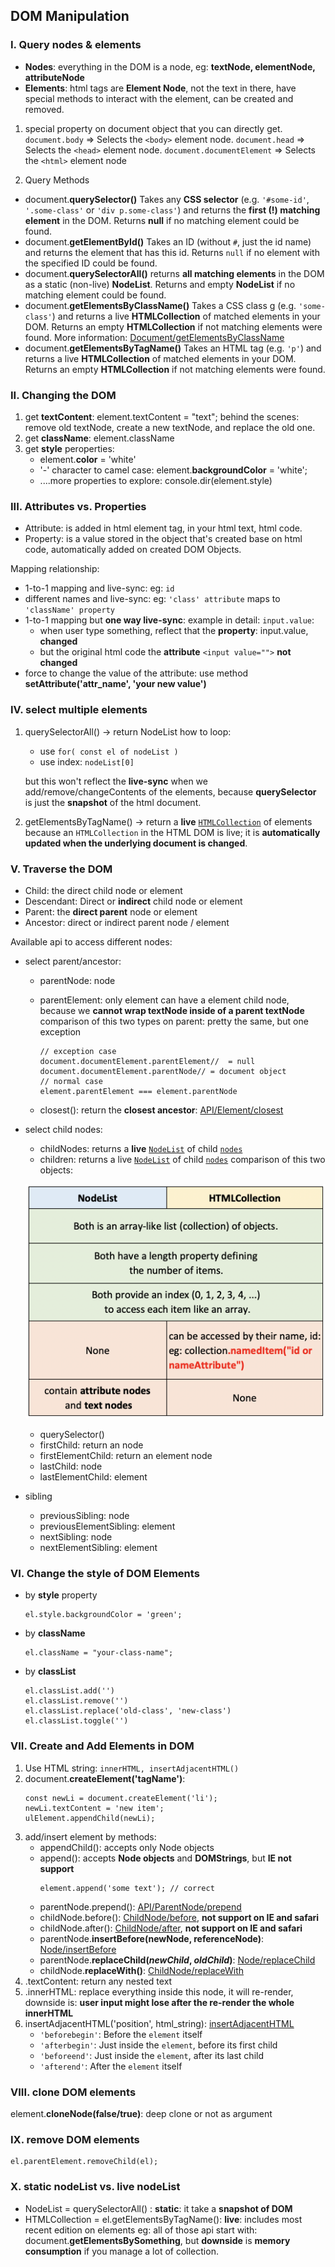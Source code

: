 ## DOM Manipulation

### I. Query nodes & elements 
* **Nodes**:  everything in the DOM is a node, eg: **textNode, elementNode, attributeNode**
*  **Elements**:  html tags are **Element Node**, not the text in there, have special methods to interact with the element, can be created and removed.

1. special property on document object that you can directly get.
	`document.body`  => Selects the  `<body>`  element node.
	`document.head`  => Selects the  `<head>` element node.
	`document.documentElement`  => Selects the  `<html>`  element node
	
2. Query Methods
* document.**querySelector(<CSS selector>)**
	Takes any **CSS selector** (e.g.  `'#some-id'`,  `'.some-class'`  or  `'div p.some-class'`) and returns the **first (!) matching element** in the DOM.  Returns  **null**  if no matching element could be found. 
* document.**getElementById(<ID>)**
Takes an ID (without  `#`, just the id name) and returns the element that has this id.  Returns  `null`  if no element with the specified ID could be found.
* document.**querySelectorAll(<CSS selector>)**
returns **all matching elements** in the DOM as a static (non-live) **NodeList**. Returns and empty  **NodeList**  if no matching element could be found.
* document.**getElementsByClassName(<CSS CLASS>)**
Takes a CSS class g (e.g.  `'some-class'`) and returns a live  **HTMLCollection**  of matched elements in your DOM. Returns an empty  **HTMLCollection** if not matching elements were found. More information: [Document/getElementsByClassName](https://developer.mozilla.org/en-US/docs/Web/API/Document/getElementsByClassName)
* document.**getElementsByTagName(<HTML TAG>)**
Takes an HTML tag (e.g.  `'p'`) and returns a live  **HTMLCollection** of matched elements in your DOM. Returns an empty  **HTMLCollection**  if not matching elements were found.

### II. Changing the DOM
1. get **textContent**: element.textContent = "text";
    behind the scenes: remove old textNode, create a new textNode, and replace the old one.
3. get **className**: element.className
4. get **style** peroperties:
   * element.**color** = 'white'
   * '-' character to camel case: element.**backgroundColor** = 'white';
   * ....more properties to explore: console.dir(element.style)
### III. Attributes vs. Properties
* Attribute: is added in html element tag, in your html text, html code.
* Property: is a value stored in the object that's created base on html code, automatically added on created DOM Objects.
 
 Mapping relationship:
 * 1-to-1 mapping and live-sync: eg: `id`
 * different names and live-sync: eg: `'class' attribute` maps to `'className' property`
  * 1-to-1 mapping but **one way live-sync**: 
  example in detail: `input.value`:
    - when user type something, reflect that the **property**: input.value, **changed**
    - but the original html code the **attribute**  `<input value="">` **not changed**
* force to change the value of the attribute: 
use method **setAttribute('attr_name', 'your new value')**

### IV. select multiple elements

1. querySelectorAll() -> return NodeList
	how to loop:
	- use `for( const el of nodeList )`
     - use index: `nodeList[0]`
    
    but this won't reflect the **live-sync** when we add/remove/changeContents of the elements, because **querySelector** is just the **snapshot** of the html document.
 
 2. getElementsByTagName() -> return a **live** [`HTMLCollection`](https://developer.mozilla.org/en-US/docs/Web/API/HTMLCollection) of elements
  because an `HTMLCollection` in the HTML DOM is live; it is **automatically updated when the underlying document is changed**.
  
### V. Traverse the DOM
* Child: the direct child node or element
* Descendant: Direct or **indirect** child node or element
* Parent: the **direct parent** node or element
* Ancestor: direct or indirect parent node / element

Available api to access different nodes:
* select parent/ancestor:
	- parentNode: node
	- parentElement: only element can have a element child node, because we **cannot wrap textNode inside of a parent textNode**
	comparison of this two types on parent: pretty the same, but one exception
		```
		// exception case
		document.documentElement.parentElement//  = null
		document.documentElement.parentNode// = document object
		// normal case
		element.parentElement === element.parentNode
		```
	
	- closest(): return the **closest ancestor**: [API/Element/closest](https://developer.mozilla.org/en-US/docs/Web/API/Element/closest)
* select child nodes:
	 - childNodes: returns a **live** [`NodeList`](https://developer.mozilla.org/en-US/docs/Web/API/NodeList) of child [`nodes`](https://developer.mozilla.org/en-US/docs/Web/API/Node)
	 - children: returns a live [`NodeList`](https://developer.mozilla.org/en-US/docs/Web/API/NodeList) of child [`nodes`](https://developer.mozilla.org/en-US/docs/Web/API/Node)
	 comparison of this two objects:

	 ![image](../assets/nodelist.png ':size=499x386')
	 - querySelector()
	 - firstChild: return an node
	 - firstElementChild: return an element node
	 - lastChild: node
	 - lastElementChild: element
* sibling
	- previousSibling: node
	- previousElementSibling: element
	- nextSibling: node
	- nextElementSibling: element

### VI. Change the style of DOM Elements
* by **style** property
	```
	el.style.backgroundColor = 'green';
	```
* by **className**
	```
	el.className = "your-class-name";
	```
* by **classList**
	```
	el.classList.add('')
	el.classList.remove('')
	el.classList.replace('old-class', 'new-class')
	el.classList.toggle('')
	```
### VII. Create and Add Elements in DOM
1. Use HTML string:  `innerHTML, insertAdjacentHTML()`
2. document.**createElement('tagName')**: 
	```
	const newLi = document.createElement('li');
	newLi.textContent = 'new item';
	ulElement.appendChild(newLi);
	```
3.  add/insert element by methods:
	- appendChild():  accepts only Node objects
	- append(): accepts **Node objects** and **DOMStrings**, but **IE not support**
		```
		element.append('some text'); // correct 
		```
	- parentNode.prepend(): [API/ParentNode/prepend](https://developer.mozilla.org/en-US/docs/Web/API/ParentNode/prepend)
	- childNode.before():  [ChildNode/before](https://developer.mozilla.org/en-US/docs/Web/API/ChildNode/before), **not support on IE and safari**
	- childNode.after(): [ChildNode/after](https://developer.mozilla.org/en-US/docs/Web/API/ChildNode/after), **not support on IE and safari**
	- parentNode.**insertBefore(newNode, referenceNode)**:  [Node/insertBefore](https://developer.mozilla.org/en-US/docs/Web/API/Node/insertBefore)
	- parentNode.**replaceChild(_newChild_, _oldChild_)**: [Node/replaceChild](https://developer.mozilla.org/en-US/docs/Web/API/Node/replaceChild)
	- childNode.**replaceWith()**:  [ChildNode/replaceWith](https://developer.mozilla.org/en-US/docs/Web/API/ChildNode/replaceWith)
4. .textContent:  return any nested text
5. .innerHTML: replace everything inside this node, it will re-render, downside is: **user input might lose after the re-render the whole innerHTML**
6. insertAdjacentHTML('position', html_string):  [insertAdjacentHTML](https://developer.mozilla.org/en-US/docs/Web/API/Element/insertAdjacentHTML)
	-   `'beforebegin'`: Before the  `element`  itself
	- `'afterbegin'`: Just inside the  `element`, before its first child
	-  `'beforeend'`: Just inside the  `element`, after its last child
	-   `'afterend'`: After the  `element`  itself

### VIII. clone DOM elements
 element.**cloneNode(false/true)**:  deep clone or not as argument
### IX. remove DOM elements
```
el.parentElement.removeChild(el);
```

### X. static nodeList vs. live nodeList
* NodeList = querySelectorAll() : **static**: it take a **snapshot of DOM**
* HTMLCollection = el.getElementsByTagName(): **live**: includes most recent edition on elements
  eg: all of those api start with: document.**getElementsBySomething**, but **downside** is **memory consumption** if you manage a lot of collection.





  
	

